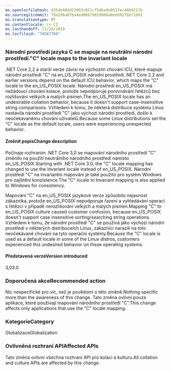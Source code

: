 ```yaml
---
ms.openlocfilehash: d35de48dd22003c851cf5dba9e8517ec48b9217b
ms.sourcegitcommit: 79a2d6a07ba4ed08979819666a0ee6927bbf1b01
ms.translationtype: MT
ms.contentlocale: cs-CZ
ms.lasthandoff: 11/28/2019
ms.locfileid: "74567760"
---
```

### <a name="c-locale-maps-to-the-invariant-locale"></a><span data-ttu-id="64bde-101">Národní prostředí jazyka C se mapuje na neutrální národní prostředí.</span><span class="sxs-lookup"><span data-stu-id="64bde-101">"C" locale maps to the invariant locale</span></span>

<span data-ttu-id="64bde-102">.NET Core 2,2 a starší verze závisí na výchozím chování ICU, které mapuje národní prostředí "C" na en_US_POSIX národní prostředí.</span><span class="sxs-lookup"><span data-stu-id="64bde-102">.NET Core 2.2 and earlier versions depend on the default ICU behavior, which maps the "C" locale to the en_US_POSIX locale.</span></span> <span data-ttu-id="64bde-103">Národní prostředí en_US_POSIX má nežádoucí chování kolace, protože nepodporuje porovnávání řetězců bez rozlišování velkých a malých písmen.</span><span class="sxs-lookup"><span data-stu-id="64bde-103">The en_US_POSIX locale has an undesirable collation behavior, because it doesn't support case-insensitive string comparisons.</span></span> <span data-ttu-id="64bde-104">Vzhledem k tomu, že některá distribuce systému Linux nastavila národní prostředí "C" jako výchozí národní prostředí, došlo k neočekávanému chování uživatelů.</span><span class="sxs-lookup"><span data-stu-id="64bde-104">Because some Linux distributions set the "C" locale as the default locale, users were experiencing unexpected behavior.</span></span>

#### <a name="change-description"></a><span data-ttu-id="64bde-105">Změnit popis</span><span class="sxs-lookup"><span data-stu-id="64bde-105">Change description</span></span>

<span data-ttu-id="64bde-106">Počínaje rozhraním .NET Core 3,0 se mapování národního prostředí "C" změnilo na použití neutrálního národního prostředí namísto en_US_POSIX.</span><span class="sxs-lookup"><span data-stu-id="64bde-106">Starting with .NET Core 3.0, the "C" locale mapping has changed to use the Invariant locale instead of en_US_POSIX.</span></span> <span data-ttu-id="64bde-107">Národní prostředí "C" na invariantní mapování je také použito pro systém Windows pro zajištění konzistence.</span><span class="sxs-lookup"><span data-stu-id="64bde-107">The "C" locale to Invariant mapping is also applied to Windows for consistency.</span></span>

<span data-ttu-id="64bde-108">Mapování "C" na en_US_POSIX jazykové verze způsobilo nejasnost zákazníka, protože en_US_POSIX nepodporuje řazení a vyhledávání operací s řetězci v případě nerozlišování velkých a malých písmen.</span><span class="sxs-lookup"><span data-stu-id="64bde-108">Mapping "C" to en_US_POSIX culture caused customer confusion, because en_US_POSIX doesn't support case insensitive sorting/searching string operations.</span></span> <span data-ttu-id="64bde-109">Vzhledem k tomu, že národní prostředí "C" se používá jako výchozí národní prostředí v některých distribuceích Linux, zákazníci narazili na toto neočekávané chování na tyto operační systémy.</span><span class="sxs-lookup"><span data-stu-id="64bde-109">Because the "C" locale is used as a default locale in some of the Linux distros, customers experienced this undesired behavior on these operating systems.</span></span>

#### <a name="version-introduced"></a><span data-ttu-id="64bde-110">Představená verze</span><span class="sxs-lookup"><span data-stu-id="64bde-110">Version introduced</span></span>

<span data-ttu-id="64bde-111">3,0</span><span class="sxs-lookup"><span data-stu-id="64bde-111">3.0</span></span>

### <a name="recommended-action"></a><span data-ttu-id="64bde-112">Doporučená akce</span><span class="sxs-lookup"><span data-stu-id="64bde-112">Recommended action</span></span>

<span data-ttu-id="64bde-113">Nic nespecifické pro víc, než je povědomí o této změně.</span><span class="sxs-lookup"><span data-stu-id="64bde-113">Nothing specific more than the awareness of this change.</span></span> <span data-ttu-id="64bde-114">Tato změna ovlivní pouze aplikace, které používají mapování národního prostředí "C".</span><span class="sxs-lookup"><span data-stu-id="64bde-114">This change affects only applications that use the "C" locale mapping.</span></span>

### <a name="category"></a><span data-ttu-id="64bde-115">Kategorie</span><span class="sxs-lookup"><span data-stu-id="64bde-115">Category</span></span>

<span data-ttu-id="64bde-116">Globalizace</span><span class="sxs-lookup"><span data-stu-id="64bde-116">Globalization</span></span>

### <a name="affected-apis"></a><span data-ttu-id="64bde-117">Ovlivněná rozhraní API</span><span class="sxs-lookup"><span data-stu-id="64bde-117">Affected APIs</span></span>

<span data-ttu-id="64bde-118">Tato změna ovlivní všechna rozhraní API pro kolaci a kulturu.</span><span class="sxs-lookup"><span data-stu-id="64bde-118">All collation and culture APIs are affected by this change.</span></span>

<!--

-->
